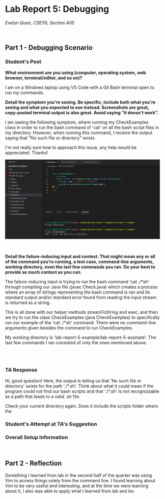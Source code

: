 # Lab Report 5: Debugging
*Evelyn Quan, CSE15L Section A05*

<br/>

## Part 1 - Debugging Scenario

### Student's Post

__What environment are you using (computer, operating system, web browser, terminal/editor, and so on)?__

I am on a Windows laptop using VS Code with a Git Bash terminal open to run my commands.

__Detail the symptom you're seeing. Be specific; include both what you're seeing and what you expected to see instead. Screenshots are great, copy-pasted terminal output is also great. Avoid saying “it doesn't work”.__

I am seeing the following symptom, where running my CheckExamples class in order to run the bash command of 'cat' on all the bash script files in my directory. However, when running this command, I receive the output saying that "No such file or directory" exists.

I'm not really sure how to approach this issue, any help would be appreciated. Thanks!

![Image](lab5_images/lab5_bug.png)

<br/>

__Detail the failure-inducing input and context. That might mean any or all of the command you're running, a test case, command-line arguments, working directory, even the last few commands you ran. Do your best to provide as much context as you can.__

The failure-inducing input is trying to run the bash command 'cat ./\*sh' through compiling our Java file (javac Check.java) which creates a process where an array of strings representing the bash command is ran and its standard output and/or standard error found from reading the input stream is returned as a string. 

This is all done with our helper methods streamToString and exec, and then we try to run the class CheckExamples (java CheckExamples) to specifically run our example of the 'cat ./\*sh' command. There were no command-line arguments given besides the command to run CheckExamples. 

My working directory is 'lab-report-5-example/lab-report-5-example'. The last few commands I ran consisted of only the ones mentioned above.

<br/>

<br/>

### TA Response

Hi, good question! Here, the output is telling us that 'No such file or directory' exists for the path './\*.sh'. Think about what it could mean if the program could not find our bash scripts and that './\*.sh' is not recognizaable as a path that leads to a valid .sh file.

Check your current directory again. Does it include the scripts folder where the 


### Student's Attempt at TA's Suggestion


### Overall Setup Information


<br/>

## Part 2 - Reflection

Something I learned from lab in the second half of the quarter was using Vim to access things solely from the command line. I found learning about Vim to be very useful and interesting, and at the time we were learning about it, I also was able to apply what I learned from lab and lec
